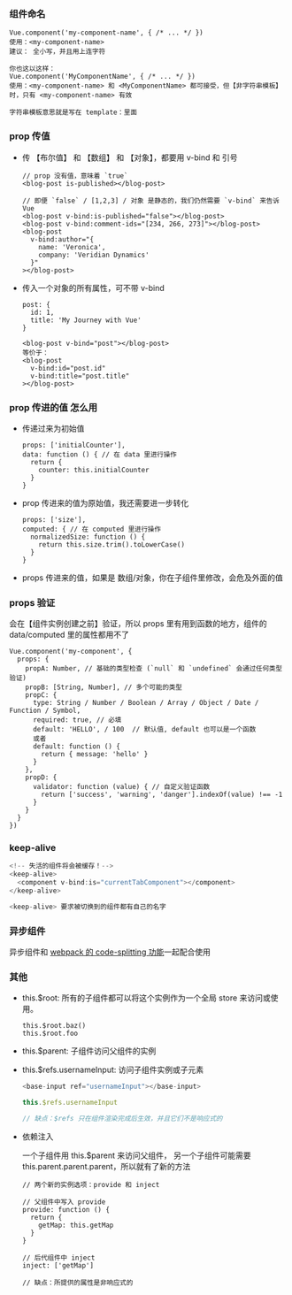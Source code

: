 ### 组件命名

```JS
Vue.component('my-component-name', { /* ... */ })
使用：<my-component-name>
建议： 全小写，并且用上连字符

你也这以这样：
Vue.component('MyComponentName', { /* ... */ })
使用：<my-component-name> 和 <MyComponentName> 都可接受，但【非字符串模板】时，只有 <my-component-name> 有效

字符串模板意思就是写在 template：里面
```

### 

### prop 传值

- 传 【布尔值】 和 【数组】 和 【对象】，都要用 v-bind 和 引号

  ```JS
  // prop 没有值，意味着 `true`
  <blog-post is-published></blog-post>
  
  // 即便 `false` / [1,2,3] / 对象 是静态的，我们仍然需要 `v-bind` 来告诉 Vue
  <blog-post v-bind:is-published="false"></blog-post>
  <blog-post v-bind:comment-ids="[234, 266, 273]"></blog-post>
  <blog-post
    v-bind:author="{
      name: 'Veronica',
      company: 'Veridian Dynamics'
    }"
  ></blog-post>
  ```

- 传入一个对象的所有属性，可不带 v-bind

  ```JS
  post: {
    id: 1,
    title: 'My Journey with Vue'
  }
  
  <blog-post v-bind="post"></blog-post> 
  等价于：
  <blog-post
    v-bind:id="post.id"
    v-bind:title="post.title"
  ></blog-post>
  ```

  

### prop 传进的值 怎么用

- 传递过来为初始值

  ```JS
  props: ['initialCounter'],
  data: function () { // 在 data 里进行操作
    return {
      counter: this.initialCounter
    }
  }
  ```

- prop 传进来的值为原始值，我还需要进一步转化

  ```JS
  props: ['size'],
  computed: { // 在 computed 里进行操作
    normalizedSize: function () {
      return this.size.trim().toLowerCase()
    }
  }
  ```

- props 传进来的值，如果是 数组/对象，你在子组件里修改，会危及外面的值

### props 验证

会在【组件实例创建之前】验证，所以 props 里有用到函数的地方，组件的 data/computed 里的属性都用不了

```JS
Vue.component('my-component', {
  props: {
    propA: Number, // 基础的类型检查 (`null` 和 `undefined` 会通过任何类型验证)
    propB: [String, Number], // 多个可能的类型
    propC: {
      type: String / Number / Boolean / Array / Object / Date / Function / Symbol,
      required: true, // 必填
      default: 'HELLO', / 100  // 默认值, default 也可以是一个函数
      或者
      default: function () {
        return { message: 'hello' }
      }
    },
    propD: {
      validator: function (value) { // 自定义验证函数
        return ['success', 'warning', 'danger'].indexOf(value) !== -1
      }
    }
  }
})
```

### keep-alive

```js
<!-- 失活的组件将会被缓存！-->
<keep-alive>
  <component v-bind:is="currentTabComponent"></component>
</keep-alive>

<keep-alive> 要求被切换到的组件都有自己的名字
```

### 异步组件

异步组件和 [webpack 的 code-splitting 功能](https://webpack.js.org/guides/code-splitting/)一起配合使用

### 其他

- this.$root: 所有的子组件都可以将这个实例作为一个全局 store 来访问或使用。

  ```JS
  this.$root.baz()
  this.$root.foo
  ```

- this.$parent: 子组件访问父组件的实例

- this.$refs.usernameInput: 访问子组件实例或子元素

  ```js
  <base-input ref="usernameInput"></base-input>
  
  this.$refs.usernameInput
  
  // 缺点：$refs 只在组件渲染完成后生效，并且它们不是响应式的
  ```

- 依赖注入

  一个子组件用 this.$parent 来访问父组件， 另一个子组件可能需要  this.parent.parent.parent，所以就有了新的方法

  ```JS
  // 两个新的实例选项：provide 和 inject
  
  // 父组件中写入 provide
  provide: function () {
    return {
      getMap: this.getMap
    }
  }
  
  // 后代组件中 inject
  inject: ['getMap']
  
  // 缺点：所提供的属性是非响应式的
  ```

  

